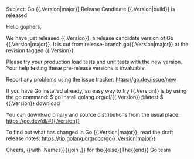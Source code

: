 Subject: Go {{.Version|major}} Release Candidate {{.Version|build}} is released

Hello gophers,

We have just released {{.Version}}, a release candidate version of Go {{.Version|major}}.
It is cut from release-branch.go{{.Version|major}} at the revision tagged {{.Version}}.

Please try your production load tests and unit tests with the new version.
Your help testing these pre-release versions is invaluable.

Report any problems using the issue tracker:
https://go.dev/issue/new

If you have Go installed already, an easy way to try {{.Version}}
is by using the go command:
$ go install golang.org/dl/{{.Version}}@latest
$ {{.Version}} download

You can download binary and source distributions from the usual place:
https://go.dev/dl/#{{.Version}}

To find out what has changed in Go {{.Version|major}}, read the draft release notes:
https://tip.golang.org/doc/go{{.Version|major}}

Cheers,
{{with .Names}}{{join .}} for the{{else}}The{{end}} Go team
